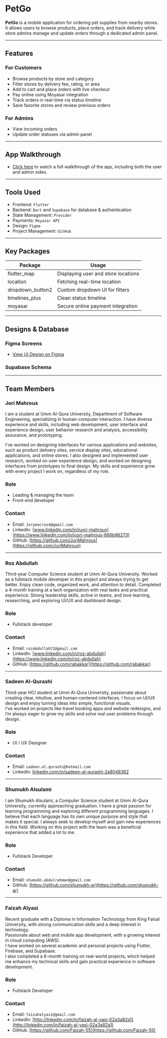 # PetGo

**PetGo** is a mobile application for ordering pet supplies from nearby stores. It allows users to browse products, place orders, and track delivery while store admins manage and update orders through a dedicated admin panel.

---

## Features

### For Customers

- Browse products by store and category  
- Filter stores by delivery fee, rating, or area  
- Add to cart and place orders with live checkout  
- Pay online using Moyasar integration  
- Track orders in real-time via status timeline  
- Save favorite stores and review previous orders  

### For Admins

- View incoming orders  
- Update order statuses via admin panel  

---

## App Walkthrough

- [Click here](https://drive.google.com/drive/folders/1kKVC3zBDTZKamjTl4uetYnWhfYv06y9u) to watch a full walkthrough of the app, including both the user and admin sides.

---

## Tools Used

- Frontend: `Flutter`  
- Backend: `Dart` and `Supabase` for database & authentication
- State Management: `Provider`  
- Payments: `Moyasar API`  
- Design: `Figma`  
- Project Management: `GitHub`  

---

## Key Packages

| Package             | Usage                              |
|---------------------|------------------------------------|
| flutter_map         | Displaying user and store locations |
| location            | Fetching real-time location         |
| dropdown_button2    | Custom dropdown UI for filters      |
| timelines_plus      | Clean status timeline               |
| moyasar             | Secure online payment integration   |

---

## Designs & Database

### Figma Screens

- [View UI Design on Figma](https://www.figma.com/your-link-here](https://www.figma.com/design/sNkKjCq3GOsWpoiRi89WXe/Untitled?node-id=0-1&t=TiWePJkOvcT9FLES-1))

### Supabase Schema

---

## Team Members
### Jori Mahrous

I am a student at Umm Al-Qura University, Department of Software Engineering, specializing in human-computer interaction. I have diverse experience and skills, including web development, user interface and experience design, user behavior research and analysis, accessibility assurance, and prototyping.

I've worked on designing interfaces for various applications and websites, such as product delivery sites, service display sites, educational applications, and online stores. I also designed and implemented user research, worked on user experience design, and worked on designing interfaces from prototypes to final design. My skills and experience grow with every project I work on, regardless of my role.

### Role
- Leading & managing the team
- Front-end developer

### Contact
- Email: `Jorymacros4@gmail.com`
- LinkedIn: [www.linkedin.com/in/juori-mahrous](https://www.linkedin.com/in/juori-mahrous-666b96273)
- GitHub: [https://github.com/JuriMahrous](https://github.com/JuriMahrous)


---

### Roz Abdullah

Third-year Computer Science student at Umm Al-Qura University. Worked as a fullstack mobile developer in this project and always trying to get better. Enjoy clean code, organized work, and attention to detail. Completed a 4-month training at a tech organization with real tasks and practical experience. Strong leadership skills, active in teams, and love learning, researching, and exploring UI/UX and dashboard design.


### Role  
- Fullstack developer

### Contact
- Email: `rozabdullah72@gmail.com`
- LinkedIn: [www.linkedin.com/in/roz-abdullah](https://www.linkedin.com/in/roz-abdullah)
- GitHub: [https://github.com/rabakkar](https://github.com/rabakkar)

---

### Sadeen Al-Qurashi

Third-year HCI student at Umm Al-Qura University, passionate about creating clear, intuitive, and human-centered interfaces. I focus on UI/UX design and enjoy turning ideas into simple, functional visuals.  
I’ve worked on projects like travel booking apps and website redesigns, and I’m always eager to grow my skills and solve real user problems through design.

### Role
- UI / UX Designer

### Contact 
- Email: `sadeen.al.qurashi@hotmail.com`
- LinkedIn: [linkedin.com/in/sadeen-al-qurashi-2a8048362](https://linkedin.com/in/sadeen-al-qurashi-2a8048362)

---

### Shumukh Alsulami

I am Shumukh Alsulami, a Computer Science student at Umm Al-Qura University, currently approaching graduation. I have a great passion for learning programming and exploring different programming languages. I believe that each language has its own unique purpose and style that makes it special. I always seek to develop myself and gain new experiences in this field. Working on this project with the team was a beneficial experience that added a lot to me.

### Role  
- Fullstack Developer

### Contact 
- Email: `shumukh.abdulrahman@gmail.com`
- GitHub: [https://github.com/shumukh-ar](https://github.com/shumukh-ar)

---

### Faizah Alyasi

Recent graduate with a Diploma in Information Technology from King Faisal University, with strong communication skills and a deep interest in technology.  
Passionate about web and mobile app development, with a growing interest in cloud computing (AWS).  
I have worked on several academic and personal projects using Flutter, Firebase, and Supabase.  
I also completed a 6-month training on real-world projects, which helped me enhance my technical skills and gain practical experience in software development.

### Role
- Fullstack Developer

### Contact
- Email: `faizahalyasi@gmail.com`
- LinkedIn: [http://linkedin.com/in/faizah-al-yasi-02a3a82a1](http://linkedin.com/in/faizah-al-yasi-02a3a82a1)
- GitHub: [https://github.com/Faizah-55](https://github.com/Faizah-55)


